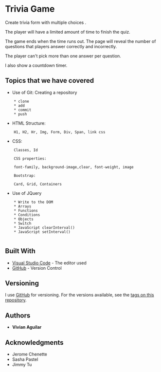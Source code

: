 # Trivia Game
Create trivia form with multiple choices .

The player will have a limited amount of time to finish the quiz. 

The game ends when the time runs out. The page will reveal the number of questions that players answer correctly and incorrectly.


The player can't pick more than one answer per question.

I also show a countdown timer.

## Topics that we have covered
* Use of Git: Creating a repository
```
    * clone 
    * add 
    * commit 
    * push
```
* HTML Structure: 
```
    H1, H2, Hr, Img, Form, Div, Span, link css
```
* CSS: 
```
    Classes, Id 
```
```
    CSS properties: 

    font-family, background-image,clear, font-weight, image

```
```
    Bootstrap: 

    Card, Grid, Containers

```


* Use of JQuery
```
    * Write to the DOM
    * Arrays
    * Functions
    * Conditions
    * Objects
    * Switch 
    * JavaScript clearInterval()
    * JavaScript setInterval()
    
```

## Built With

* [Visual Studio Code](https://code.visualstudio.com/) - The editor used
* [GitHub](https://github.com/) - Version Control

## Versioning

I use [GitHub](https://github.com/) for versioning. For the versions available, see the [tags on this repository](https://github.com/vaguilar25/unit-4-game). 

## Authors

* **Vivian Aguilar** 

## Acknowledgments

* Jerome Chenette
* Sasha Pastel
* Jimmy Tu
